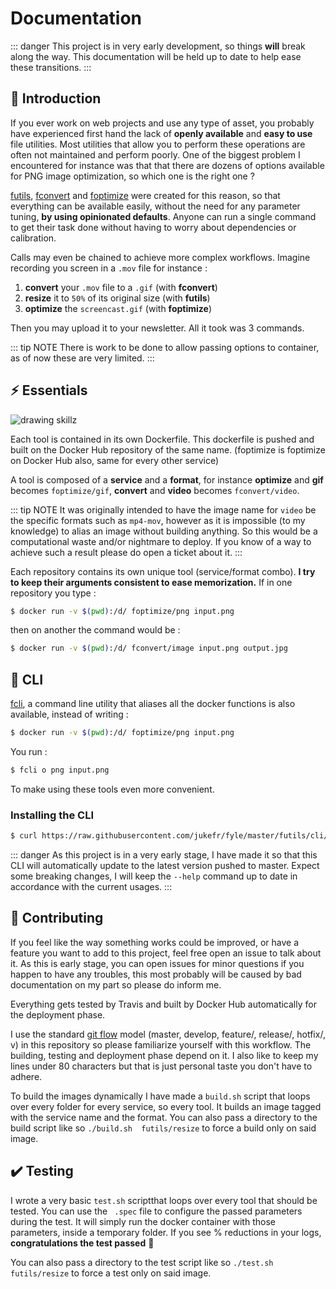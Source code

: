 # Documentation
::: danger
This project is in very early development, so things **will** break along the
way. This documentation will be held up to date to help ease these transitions.
:::

## :rocket: Introduction
If you ever work on web projects and use any type of asset, you probably have
experienced first hand the lack of **openly available** and **easy to use**
file utilities. Most utilities that allow you to perform these operations are
often not maintained and perform poorly. One of the biggest problem I 
encountered for instance was that that there are dozens of options
available for PNG image optimization, so which one is the right one ?

[futils](/futils), [fconvert](/fconvert) and [foptimize](/foptimize) were 
created for this reason, so that everything can be available easily, without 
the need for any parameter tuning, **by using opinionated defaults**.
Anyone can run a single command to get their task done without having to 
worry about dependencies or calibration.

Calls may even be chained to achieve more complex workflows. Imagine recording
you screen in a `.mov` file for instance :
1. **convert** your `.mov` file to a `.gif` (with **fconvert**)
2. **resize** it to `50%` of its original size (with **futils**)
3. **optimize** the `screencast.gif` (with **foptimize**)

Then you may upload it to your newsletter. All it took was 3 commands.

::: tip NOTE
There is work to be done to allow passing options to container, as of now these 
are very limited.
:::

## :zap: Essentials
![drawing skillz](https://s3.eu-west-3.amazonaws.com/juke-github/draw.jpg)

Each tool is contained in its own Dockerfile.
This dockerfile is pushed and built on the Docker Hub repository of the same 
name. (foptimize is foptimize on Docker Hub also, same for every other service)

A tool is composed of a **service** and a **format**, for instance **optimize** 
and **gif** becomes `foptimize/gif`, **convert** and **video** becomes 
`fconvert/video`.

::: tip NOTE
It was originally intended to have the image name for `video` be the specific
formats such as `mp4-mov`, however as it is impossible (to my knowledge) to 
alias an image without building anything. So this would be a computational 
waste and/or nightmare to deploy. If you know of a way to achieve such a 
result please do open a ticket about it. 
:::

Each repository contains its own unique tool (service/format combo). **I try 
to keep their arguments consistent to ease memorization.** If in one repository
you type :
```bash
$ docker run -v $(pwd):/d/ foptimize/png input.png
```
then on another the command would be :
```bash
$ docker run -v $(pwd):/d/ fconvert/image input.png output.jpg
```

## :crystal_ball: CLI
[fcli](/guide/futils.html#cli), a command line utility that aliases all the 
docker functions 
is also available, instead of writing :
```bash
$ docker run -v $(pwd):/d/ foptimize/png input.png
```
You run :
```bash
$ fcli o png input.png
```
To make using these tools even more convenient.

### Installing the CLI
```bash
$ curl https://raw.githubusercontent.com/jukefr/fyle/master/futils/cli/install | sh
```
::: danger
As this project is in a very early stage, I have made it so that this CLI will
automatically update to the latest version pushed to master. Expect some
breaking changes, I will keep the `--help` command up to date in accordance
with the current usages.
:::

## :busts_in_silhouette: Contributing
If you feel like the way something works could be improved, or have a feature 
you want to add to this project, feel free open an issue to talk about it.
As this is early stage, you can open issues for minor questions if you happen
to have any troubles, this most probably will be caused by bad documentation on
my part so please do inform me.

Everything gets tested by Travis and built by Docker Hub automatically for
the deployment phase.

I use the standard [git flow](https://guides.github.com/introduction/flow/) 
model (master, develop, feature/, release/, hotfix/, v) in this repository 
so please familiarize yourself with this workflow. The building, testing and
deployment phase depend on it. I also like to keep my lines under 80 
characters but that is just personal taste you don't have to adhere.

To build the images dynamically I have made a `build.sh` script that loops over 
every folder for every service, so every tool. It builds 
an image tagged with the service name and the format.
You can also pass a directory to the build script like so `./build.sh 
futils/resize` to force a build only on said image.

## :heavy_check_mark: Testing
I wrote a very basic `test.sh` scriptthat loops over every 
tool that should be tested. You can use the `
.spec` file to configure the passed parameters during the test. It will 
simply run the docker container with those parameters, inside a temporary 
folder. If you see % reductions in your logs, **congratulations the test 
passed** :tada:

You can also pass a directory to the test script like so `./test.sh 
futils/resize` to force a test only on said image.
